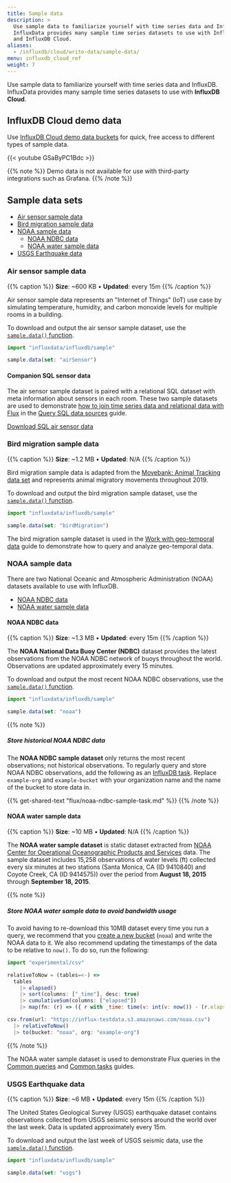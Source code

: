 ```yaml
---
title: Sample data
description: >
  Use sample data to familiarize yourself with time series data and InfluxDB.
  InfluxData provides many sample time series datasets to use with InfluxDB
  and InfluxDB Cloud.
aliases:
  - /influxdb/cloud/write-data/sample-data/
menu: influxdb_cloud_ref
weight: 7
---
```


Use sample data to familiarize yourself with time series data and InfluxDB.
InfluxData provides many sample time series datasets to use with **InfluxDB Cloud**.

## InfluxDB Cloud demo data
Use [InfluxDB Cloud demo data buckets](/influxdb/cloud/reference/sample-data/#influxdb-cloud-demo-data) for quick,
free access to different types of sample data.

{{< youtube GSaByPC1Bdc >}}

{{% note %}}
Demo data is not available for use with third-party integrations such as Grafana.
{{% /note %}}

## Sample data sets

- [Air sensor sample data](#air-sensor-sample-data)
- [Bird migration sample data](#bird-migration-sample-data)
- [NOAA sample data](#noaa-sample-data)
  - [NOAA NDBC data](#noaa-ndbc-data)
  - [NOAA water sample data](#noaa-water-sample-data)
- [USGS Earthquake data](#usgs-earthquake-data)

### Air sensor sample data

{{% caption %}}
**Size**: ~600 KB • **Updated**: every 15m
{{% /caption %}}

Air sensor sample data represents an "Internet of Things" (IoT) use case by simulating
temperature, humidity, and carbon monoxide levels for multiple rooms in a building.

To download and output the air sensor sample dataset, use the
[`sample.data()` function](/influxdb/cloud/reference/flux/stdlib/influxdb-sample/data/).

```js
import "influxdata/influxdb/sample"

sample.data(set: "airSensor")
```

#### Companion SQL sensor data
The air sensor sample dataset is paired with a relational SQL dataset with meta
information about sensors in each room.
These two sample datasets are used to demonstrate
[how to join time series data and relational data with Flux](/influxdb/cloud/query-data/flux/sql/#join-sql-data-with-data-in-influxdb)
in the [Query SQL data sources](/influxdb/cloud/query-data/flux/sql/) guide.

<a class="btn download" href="https://influx-testdata.s3.amazonaws.com/sample-sensor-info.csv" download>Download SQL air sensor data</a>

### Bird migration sample data

{{% caption %}}
**Size**: ~1.2 MB • **Updated**: N/A
{{% /caption %}}

Bird migration sample data is adapted from the
[Movebank: Animal Tracking data set](https://www.kaggle.com/pulkit8595/movebank-animal-tracking)
and represents animal migratory movements throughout 2019.

To download and output the bird migration sample dataset, use the
[`sample.data()` function](/influxdb/cloud/reference/flux/stdlib/influxdb-sample/data/).

```js
import "influxdata/influxdb/sample"

sample.data(set: "birdMigration")
```

The bird migration sample dataset is used in the [Work with geo-temporal data](/influxdb/cloud/query-data/flux/geo/)
guide to demonstrate how to query and analyze geo-temporal data.

### NOAA sample data

There are two National Oceanic and Atmospheric Administration (NOAA) datasets 
available to use with InfluxDB.

- [NOAA NDBC data](#noaa-ndbc-data)
- [NOAA water sample data](#noaa-water-sample-data)

#### NOAA NDBC data

{{% caption %}}
**Size**: ~1.3 MB • **Updated**: every 15m
{{% /caption %}}

The **NOAA National Data Buoy Center (NDBC)** dataset provides the latest
observations from the NOAA NDBC network of buoys throughout the world.
Observations are updated approximately every 15 minutes.

To download and output the most recent NOAA NDBC observations, use the
[`sample.data()` function](/influxdb/cloud/reference/flux/stdlib/influxdb-sample/data/).

```js
import "influxdata/influxdb/sample"

sample.data(set: "noaa")
```

{{% note %}}
##### Store historical NOAA NDBC data

The **NOAA NDBC sample dataset** only returns the most recent observations;
not historical observations.
To regularly query and store NOAA NDBC observations, add the following as an
[InfluxDB task](/inflxudb/v2.0/process-data/manage-tasks/).
Replace `example-org` and `example-bucket` with your organization name and the
name of the bucket to store data in.

{{% get-shared-text "flux/noaa-ndbc-sample-task.md" %}}
{{% /note %}}

#### NOAA water sample data

{{% caption %}}
**Size**: ~10 MB • **Updated**: N/A
{{% /caption %}}

The **NOAA water sample dataset** is static dataset extracted from
[NOAA Center for Operational Oceanographic Products and Services](http://tidesandcurrents.noaa.gov/stations.html) data.
The sample dataset includes 15,258 observations of water levels (ft) collected every six minutes at two stations
(Santa Monica, CA (ID 9410840) and Coyote Creek, CA (ID 9414575)) over the period
from **August 18, 2015** through **September 18, 2015**.

{{% note %}}
##### Store NOAA water sample data to avoid bandwidth usage
To avoid having to re-download this 10MB dataset every time you run a query,
we recommend that you [create a new bucket](/influxdb/cloud/organizations/buckets/create-bucket/)
(`noaa`) and write the NOAA data to it.
We also recommend updating the timestamps of the data to be relative to `now()`.
To do so, run the following:

```js
import "experimental/csv"

relativeToNow = (tables=<-) =>
  tables
    |> elapsed()
    |> sort(columns: ["_time"], desc: true)
    |> cumulativeSum(columns: ["elapsed"])
    |> map(fn: (r) => ({ r with _time: time(v: int(v: now()) - (r.elapsed * 1000000000))}))

csv.from(url: "https://influx-testdata.s3.amazonaws.com/noaa.csv")
  |> relativeToNow()
  |> to(bucket: "noaa", org: "example-org")
```
{{% /note %}}

The NOAA water sample dataset is used to demonstrate Flux queries in the
[Common queries](/influxdb/cloud/query-data/common-queries/) and
[Common tasks](/influxdb/cloud/process-data/common-tasks/) guides.

### USGS Earthquake data

{{% caption %}}
**Size**: ~6 MB • **Updated**: every 15m
{{% /caption %}}

The United States Geological Survey (USGS) earthquake dataset contains observations
collected from USGS seismic sensors around the world over the last week.
Data is updated approximately every 15m.

To download and output the last week of USGS seismic data, use the
[`sample.data()` function](/influxdb/cloud/reference/flux/stdlib/influxdb-sample/data/).

```js
import "influxdata/influxdb/sample"

sample.data(set: "usgs")
```
